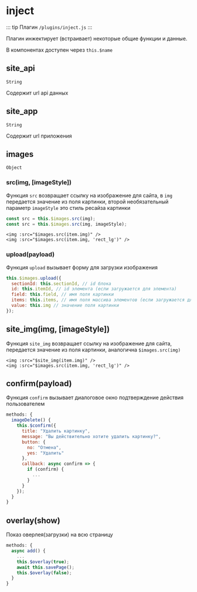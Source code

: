 # inject

::: tip Плагин
`/plugins/inject.js`
:::

Плагин инжектирует (встраивает) некоторые общие функции и данные.

В компонентах доступен через `this.$name`

## site_api

`String`

Содержит url api данных

## site_app

`String`

Содержит url приложения

## images

`Object`

### src(img, [imageStyle])

Функция `src` возвращает ссылку на изображение для сайта, в `img` передается значение из поля картинки, второй необязательный параметр `imageStyle` это стиль ресайза картинки

```js
const src = this.$images.src(img);
const src = this.$images.src(img, imageStyle);
```

```vue
<img :src="$images.src(item.img)" />
<img :src="$images.src(item.img, 'rect_lg')" />
```

### upload(payload)

Функция `upload` вызывает форму для загрузки изображения

```js
this.$images.upload({
  sectionId: this.sectionId, // id блока
  id: this.itemId, // id элемента (если загружается для элемента)
  field: this.field, // имя поля картинки
  items: this.items, // имя поля массива элементов (если загружается для элемента)
  value: this.img // значение поля картинки
});
```

## site_img(img, [imageStyle])

Функция `site_img` возвращает ссылку на изображение для сайта, передается значение из поля картинки, аналогична `$images.src(img)`

```vue
<img :src="$site_img(item.img)" />
<img :src="$images.src(item.img, 'rect_lg')" />
```

## confirm(payload)

Функция `confirm` вызывает диалоговое окно подтверждение действия пользователем

```js
methods: {
  imageDelete() {
    this.$confirm({
      title: "Удалить картинку",
      message: "Вы действительно хотите удалить картинку?",
      button: {
        no: "Отмена",
        yes: "Удалить"
      },
      callback: async confirm => {
        if (confirm) {
          ...
        }
      }
    });
  }
}
```

## overlay(show)

Показ оверлея(загрузки) на всю страницу

```js
methods: {
  async add() {
    ...
    this.$overlay(true);
    await this.savePage();
    this.$overlay(false);
  }
}
```
